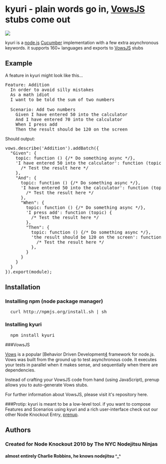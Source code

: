 
# kyuri - plain words go in, [VowsJS][3] stubs come out

<img src = "http://imgur.com/293fe.gif" border="0">

kyuri is a [node.js][1] [Cucumber][0] implementation with a few extra asynchronous keywords. it supports 160+ languages and exports to [VowsJS][3] stubs

## Example

A feature in kyuri might look like this...

<pre>Feature: Addition
  In order to avoid silly mistakes
  As a math idiot
  I want to be told the sum of two numbers

  Scenario: Add two numbers
    Given I have entered 50 into the calculator
    And I have entered 70 into the calculator
    When I press add
    Then the result should be 120 on the screen
</pre>

Should output:

<pre>
vows.describe('Addition').addBatch({
  "Given": {
    topic: function () {/* Do something async */},
    'I have entered 50 into the calculator': function (topic) {
      /* Test the result here */
    },
    "And": {
      topic: function () {/* Do something async */},
      'I have entered 50 into the calculator': function (topic) {
        /* Test the result here */
      },
      "When": {
        topic: function () {/* Do something async */},
        'I press add': function (topic) {
          /* Test the result here */
        },
        "Then": {
          topic: function () {/* Do something async */},
          'the result should be 120 on the screen': function (topic) {
            /* Test the result here */
          },
        }
      }
    }
  }      
}).export(module);
</pre>


## Installation

### Installing npm (node package manager)
<pre>
  curl http://npmjs.org/install.sh | sh
</pre>

### Installing kyuri
<pre>
  npm install kyuri
</pre>

###VowsJS

[Vows][3]  is a popular [Behavior Driven Development[4] framework for node.js. Vows was built from the ground up to test asynchronous code. It executes your tests in parallel when it makes sense, and sequentially when there are dependencies.

Instead of crafting your VowsJS code from hand (using JavaScript), prenup allows you to auto-generate Vows stubs. 

For further information about VowsJS, please visit it's repository here.

###Protip: 
kyuri is meant to be a low-level tool. if you want to compose Features and Scenarios using kyuri and a rich user-interface check out our other Node Knockout Entry, [prenup][2].


## Authors
### Created for Node Knockout 2010 by The NYC Nodejitsu Ninjas
#### almost entirely Charlie Robbins, he knows nodejitsu ^_^

[0]: http://cukes.info "Cucumber"
[1]: http://nodejs.org "node.js"
[2]: http://github.com/nodejitsu/prenup "prenup"
[3]: http://vowsjs.org "VowsJs"
[4]: http://en.wikipedia.org/wiki/Behavior_Driven_Development "Behavior Driven Development"
